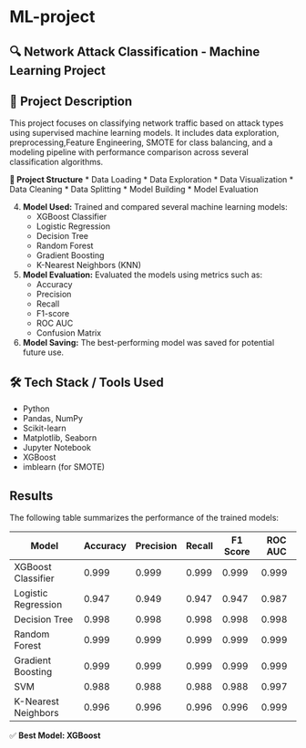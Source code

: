 # ML-project

## 🔍 Network Attack Classification - Machine Learning Project

## 📌 Project Description
This project focuses on classifying network traffic based on attack types using supervised machine learning models. It includes data exploration, preprocessing,Feature Engineering, SMOTE for class balancing, and a modeling pipeline with performance comparison across several classification algorithms.

**📂 Project Structure**
     * Data Loading
     * Data Exploration
     * Data Visualization
     * Data Cleaning
     * Data Splitting
     * Model Building
     * Model Evaluation


4.  **Model Used:** Trained and compared several machine learning models:
    * XGBoost Classifier
    * Logistic Regression
    * Decision Tree
    * Random Forest
    * Gradient Boosting
    * K-Nearest Neighbors (KNN)
5.  **Model Evaluation:** Evaluated the models using metrics such as:
    * Accuracy
    * Precision
    * Recall
    * F1-score
    * ROC AUC
    * Confusion Matrix
6.  **Model Saving:** The best-performing model was saved for potential future use.

## 🛠 Tech Stack / Tools Used

* Python
* Pandas, NumPy
* Scikit-learn
* Matplotlib, Seaborn
* Jupyter Notebook
* XGBoost
* imblearn (for SMOTE)

## Results

The following table summarizes the performance of the trained models:

| Model                  | Accuracy | Precision | Recall | F1 Score | ROC AUC |
| ---------------------- | -------- | --------- | ------ | -------- | ------- |
| XGBoost Classifier     | 0.999    | 0.999     | 0.999  | 0.999    | 0.999   |
| Logistic Regression    | 0.947    | 0.949     | 0.947  | 0.947    | 0.987   |
| Decision Tree          | 0.998    | 0.998     | 0.998  | 0.998    | 0.998   |
| Random Forest          | 0.999    | 0.999     | 0.999  | 0.999    | 0.999   |
| Gradient Boosting      | 0.999    | 0.999     | 0.999  | 0.999    | 0.999   |
| SVM                    | 0.988    | 0.988     | 0.988  | 0.988    | 0.997   |
| K-Nearest Neighbors    | 0.996    | 0.996     | 0.996  | 0.996    | 0.999   |

✅ **Best Model: XGBoost**




